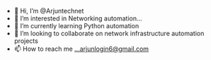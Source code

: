 - 👋 Hi, I’m @Arjuntechnet
- 👀 I’m interested in Networking automation...
- 🌱 I’m currently learning Python automation
- 💞️ I’m looking to collaborate on network infrastructure automation projects
- 📫 How to reach me ...arjunlogin6@gmail.com

<!---
Arjuntechnet/Arjuntechnet is a ✨ special ✨ repository because its `README.md` (this file) appears on your GitHub profile.
You can click the Preview link to take a look at your changes.
--->

